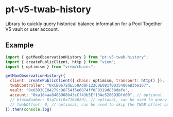 # pt-v5-twab-history

Library to quickly query historical balance information for a Pool Together V5 vault or user account.

## Example

```js
import { getMaxObservationHistory } from "pt-v5-twab-history";
import { createPublicClient, http } from "viem";
import { optimism } from "viem/chains";

getMaxObservationHistory({
  client: createPublicClient({ chain: optimism, transport: http() }),
  twabController: "0xCB0672dE558Ad8F122C0E081f0D35480aB3be167",
  vault: "0x03D3CE84279cB6F54f5e6074ff0F8319d830dafe",
  account: "0xa184aa8488908b43cCf43b5Ef13Ae528693Dfd00", // optional
  // blockNumber: BigInt(0x716462d), // optional, can be used to query further in the past
  // twabOffset: 0, // optional, can be used to skip the TWAB offset query if relative timestamps are acceptable or if the caller already knows the TWAB offset
}).then(console.log)
```